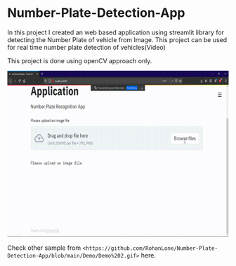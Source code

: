 # Number-Plate-Detection-App

In this project I created an web based application using streamlit library for detecting the Number Plate of vehicle from Image.
This project can be used for real time number plate detection of vehicles(Video)

This project is done using openCV approach only. 

![Alt Text](https://github.com/RohanLone/Number-Plate-Detection-App/blob/main/Demo/Demo.gif)



Check other sample from `<https://github.com/RohanLone/Number-Plate-Detection-App/blob/main/Demo/Demo%202.gif>` here.
